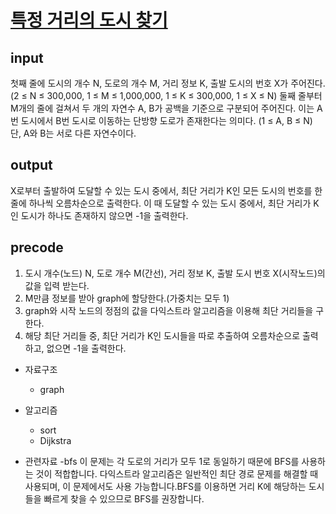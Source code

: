 # [특정 거리의 도시 찾기](https://www.acmicpc.net/problem/18352)

## input
첫째 줄에 도시의 개수 N, 도로의 개수 M, 거리 정보 K, 출발 도시의 번호 X가 주어진다. (2 ≤ N ≤ 300,000, 1 ≤ M ≤ 1,000,000, 1 ≤ K ≤ 300,000, 1 ≤ X ≤ N) 둘째 줄부터 M개의 줄에 걸쳐서 두 개의 자연수 A, B가 공백을 기준으로 구분되어 주어진다. 이는 A번 도시에서 B번 도시로 이동하는 단방향 도로가 존재한다는 의미다. (1 ≤ A, B ≤ N) 단, A와 B는 서로 다른 자연수이다.

## output
X로부터 출발하여 도달할 수 있는 도시 중에서, 최단 거리가 K인 모든 도시의 번호를 한 줄에 하나씩 오름차순으로 출력한다.
이 때 도달할 수 있는 도시 중에서, 최단 거리가 K인 도시가 하나도 존재하지 않으면 -1을 출력한다.

## precode
1. 도시 개수(노드) N, 도로 개수 M(간선), 거리 정보 K, 출발 도시 번호 X(시작노드)의 값을 입력 받는다.
2. M만큼 정보를 받아 graph에 할당한다.(가중치는 모두 1)
3. graph와 시작 노드의 정점의 값을 다익스트라 알고리즘을 이용해 최단 거리들을 구한다.
4. 해당 최단 거리들 중, 최단 거리가 K인 도시들을 따로 추출하여 오름차순으로 출력하고, 없으면 -1을 출력한다.

* 자료구조 
    - graph
* 알고리즘
    - sort
    - Dijkstra
    
* 관련자료
    -bfs
    이 문제는 각 도로의 거리가 모두 1로 동일하기 때문에 BFS를 사용하는 것이 적합합니다. 다익스트라 알고리즘은 일반적인 최단 경로 문제를 해결할 때 사용되며, 이 문제에서도 사용 가능합니다.BFS를 이용하면 거리 K에 해당하는 도시들을 빠르게 찾을 수 있으므로 BFS를 권장합니다.